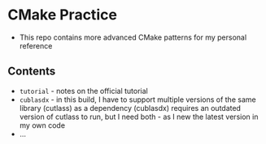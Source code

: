 # CMake Practice

- This repo contains more advanced CMake patterns for my personal reference

## Contents

- `tutorial` - notes on the official tutorial
- `cublasdx` - in this build, I have to support multiple versions of the same library (cutlass) as a dependency (cublasdx) requires an outdated version of cutlass to run, but I need both - as I new the latest version in my own code
- ...

